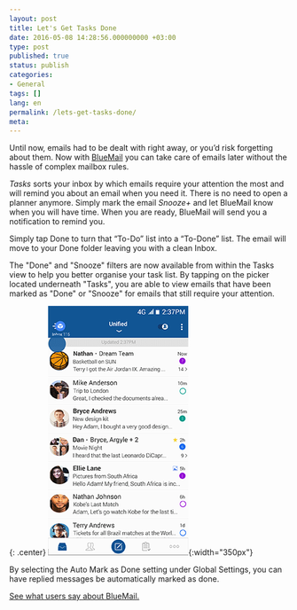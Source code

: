 ```yaml
---
layout: post
title: Let's Get Tasks Done
date: 2016-05-08 14:28:56.000000000 +03:00
type: post
published: true
status: publish
categories:
- General
tags: []
lang: en
permalink: /lets-get-tasks-done/
meta:
---
```


Until now, emails had to be dealt with right away, or you’d risk forgetting about them. Now with [BlueMail](http://bluemail.me) you can take care of emails later without the hassle of complex mailbox rules.

*Tasks* sorts your inbox by which emails require your attention the most and will remind you about an email when you need it. There is no need to open a planner anymore. Simply mark the email *Snooze+* and let BlueMail know when you will have time. When you are ready, BlueMail will send you a notification to remind you.

Simply tap Done to turn that “To-Do” list into a “To-Done” list. The email will move to your Done folder leaving you with a clean Inbox.

The "Done" and "Snooze" filters are now available from within the Tasks view to help you better organise your task list. By tapping on the picker located underneath "Tasks", you are able to view emails that have been marked as "Done" or "Snooze" for emails that still require your attention.

{: .center}
![Done](/assets/BlueMail_Tip_Tasks_Done.gif){:width="350px"}

By selecting the Auto Mark as Done setting under Global Settings, you can have replied messages be automatically marked as done.

[See what users say about BlueMail.](http://bluemailreviews.com)